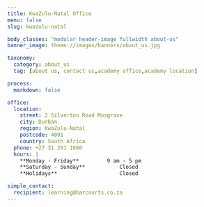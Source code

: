```yaml
---
title: KwaZulu-Natal Office
menu: false
slug: kwazulu-natal

body_classes: "modular header-image fullwidth about-us"
banner_image: theme://images/banners/about_us.jpg

taxonomy:
  category: about_us
  tag: [about us, contact us,academy office,academy location]

process:
  markdown: false

office:
  location:
    street: 2 Silverton Road Musgrave
    city: Durban
    region: KwaZulu-Natal
    postcode: 4001
    country: South Africa
  phone: +27 31 201 1060
  hours: |
    **Monday - Friday**			9 am - 5 pm  
    **Saturday - Sunday**			Closed  
    **Holidays**					Closed

simple_contact:
  recipient: learning@harcourts.co.za
---
```

